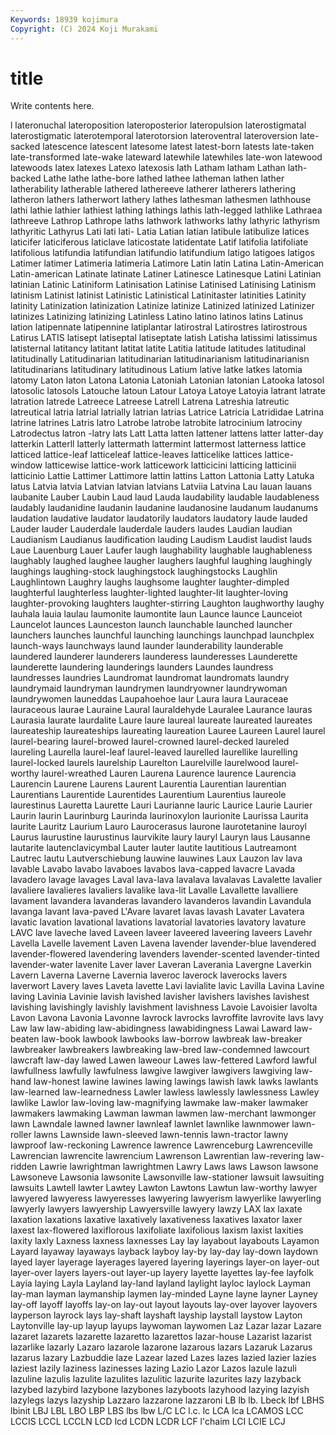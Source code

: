 ```yaml
---
Keywords: 18939 kojimura
Copyright: (C) 2024 Koji Murakami
---
```


# title

Write contents here.



l lateronuchal lateroposition lateroposterior lateropulsion laterostigmatal laterostigmatic laterotemporal laterotorsion lateroventral
lateroversion late-sacked latescence latescent latesome latest latest-born latests late-taken late-transformed
late-wake lateward latewhile latewhiles late-won latewood latewoods latex latexes Latexo
latexosis lath Latham latham Lathan lath-backed Lathe lathe lathe-bore lathed
lathee latheman lathen lather latherability latherable lathered lathereeve latherer latherers
lathering latheron lathers latherwort lathery lathes lathesman lathesmen lathhouse lathi
lathie lathier lathiest lathing lathings lathis lath-legged lathlike Lathraea lathreeve
Lathrop Lathrope laths lathwork lathworks lathy lathyric lathyrism lathyritic Lathyrus
Lati lati lati- Latia Latian latian latibule latibulize latices laticifer
laticiferous laticlave laticostate latidentate Latif latifolia latifoliate latifolious latifundia latifundian
latifundio latifundium latigo latigoes latigos Latimer latimer Latimeria latimeria Latimore
Latin latin Latina Latin-American Latin-american Latinate latinate Latiner Latinesce Latinesque
Latini Latinian latinian Latinic Latiniform Latinisation Latinise Latinised Latinising Latinism
latinism Latinist latinist Latinistic Latinistical Latinitaster latinities Latinity latinity Latinization
latinization Latinize latinize Latinized latinized Latinizer latinizes Latinizing latinizing Latinless
Latino latino latinos latins Latinus lation latipennate latipennine latiplantar latirostral
Latirostres latirostrous Latirus LATIS latisept latiseptal latiseptate latish Latisha latissimi
latissimus latisternal latitancy latitant latitat latite Latitia latitude latitudes latitudinal
latitudinally Latitudinarian latitudinarian latitudinarianism latitudinarianisn latitudinarians latitudinary latitudinous Latium lative
latke latkes latomia latomy Laton laton Latona Latonia Latoniah Latonian
latonian Latooka latosol latosolic latosols Latouche latoun Latour Latoya Latoye
Latoyia latrant latrate latration latrede Latreece Latreese Latrell Latrena Latreshia
latreutic latreutical latria latrial latrially latrian latrias Latrice Latricia Latrididae
Latrina latrine latrines Latris latro Latrobe latrobe latrobite latrocinium latrociny
Latrodectus latron -latry lats Latt Latta latten lattener lattens latter
latter-day latterkin Latterll latterly lattermath lattermint lattermost latterness lattice latticed
lattice-leaf latticeleaf lattice-leaves latticelike lattices lattice-window latticewise lattice-work latticework latticicini
latticing latticinii latticinio Lattie Lattimer Lattimore lattin lattins Latton Lattonia
Latty Latuka latus Latvia latvia Latvian latvian latvians Latviia Latvina
Lau lauan lauans laubanite Lauber Laubin Laud laud Lauda laudability
laudable laudableness laudably laudanidine laudanin laudanine laudanosine laudanum laudanums laudation
laudative laudator laudatorily laudators laudatory laude lauded Lauder lauder Lauderdale
lauderdale lauders laudes Laudian laudian Laudianism Laudianus laudification lauding Laudism
Laudist laudist lauds Laue Lauenburg Lauer Laufer laugh laughability laughable
laughableness laughably laughed laughee laugher laughers laughful laughing laughingly laughings
laughing-stock laughingstock laughingstocks Laughlin Laughlintown Laughry laughs laughsome laughter laughter-dimpled
laughterful laughterless laughter-lighted laughter-lit laughter-loving laughter-provoking laughters laughter-stirring Laughton laughworthy
laughy lauhala lauia laulau laumonite laumontite laun Launce launce Launceiot
Launcelot launces Launceston launch launchable launched launcher launchers launches launchful
launching launchings launchpad launchplex launch-ways launchways laund launder launderability launderable
laundered launderer launderers launderess launderesses Launderette launderette laundering launderings launders
Laundes laundress laundresses laundries Laundromat laundromat laundromats laundry laundrymaid laundryman
laundrymen laundryowner laundrywoman laundrywomen launeddas Laupahoehoe laur Laura laura Lauraceae
lauraceous laurae Lauraine Laural lauraldehyde Lauralee Laurance lauras Laurasia laurate
laurdalite Laure laure laureal laureate laureated laureates laureateship laureateships laureating
laureation Lauree Laureen Laurel laurel laurel-bearing laurel-browed laurel-crowned laurel-decked laureled
laureling Laurella laurel-leaf laurel-leaved laurelled laurellike laurelling laurel-locked laurels laurelship
Laurelton Laurelville laurelwood laurel-worthy laurel-wreathed Lauren Laurena Laurence laurence Laurencia
Laurencin Laurene Laurens Laurent Laurentia Laurentian laurentian Laurentians Laurentide Laurentides
Laurentium Laurentius laureole laurestinus Lauretta Laurette Lauri Laurianne lauric Laurice
Laurie Laurier Laurin laurin Laurinburg Laurinda laurinoxylon laurionite Laurissa Laurita
laurite Lauritz Laurium Lauro Laurocerasus laurone laurotetanine lauroyl Laurus laurustine
laurustinus laurvikite laury lauryl Lauryn laus Lausanne lautarite lautenclavicymbal Lauter
lauter lautite lautitious Lautreamont Lautrec lautu Lautverschiebung lauwine lauwines Laux
Lauzon lav lava lavable Lavabo lavabo lavaboes lavabos lava-capped lavacre
Lavada lavadero lavage lavages Laval lava-lava lavalava lavalavas Lavalette lavalier
lavaliere lavalieres lavaliers lavalike lava-lit Lavalle Lavallette lavalliere lavament lavandera
lavanderas lavandero lavanderos lavandin Lavandula lavanga lavant lava-paved L'Avare lavaret
lavas lavash Lavater Lavatera lavatic lavation lavational lavations lavatorial lavatories
lavatory lavature LAVC lave laveche laved Laveen laveer laveered laveering
laveers Lavehr Lavella Lavelle lavement Laven Lavena lavender lavender-blue lavendered
lavender-flowered lavendering lavenders lavender-scented lavender-tinted lavender-water lavenite Laver laver Laveran
Laverania Lavergne Laverkin Lavern Laverna Laverne Lavernia laveroc laverock laverocks
lavers laverwort Lavery laves Laveta lavette Lavi lavialite lavic Lavilla
Lavina Lavine laving Lavinia Lavinie lavish lavished lavisher lavishers lavishes
lavishest lavishing lavishingly lavishly lavishment lavishness Lavoie Lavoisier lavolta Lavon
Lavona Lavonia Lavonne lavrock lavrocks lavroffite lavrovite lavs lavy Law
law law-abiding law-abidingness lawabidingness Lawai Laward law-beaten law-book lawbook lawbooks
law-borrow lawbreak law-breaker lawbreaker lawbreakers lawbreaking law-bred law-condemned lawcourt lawcraft
law-day lawed Lawen laweour Lawes law-fettered Lawford lawful lawfullness lawfully
lawfulness lawgive lawgiver lawgivers lawgiving law-hand law-honest lawine lawines lawing
lawings lawish lawk lawks lawlants law-learned law-learnedness Lawler lawless lawlessly
lawlessness Lawley lawlike Lawlor law-loving law-magnifying lawmake law-maker lawmaker lawmakers
lawmaking Lawman lawman lawmen law-merchant lawmonger lawn Lawndale lawned lawner
lawnleaf lawnlet lawnlike lawnmower lawn-roller lawns Lawnside lawn-sleeved lawn-tennis lawn-tractor
lawny lawproof law-reckoning Lawrence lawrence Lawrenceburg Lawrenceville Lawrencian lawrencite lawrencium
Lawrenson Lawrentian law-revering law-ridden Lawrie lawrightman lawrightmen Lawry Laws laws
Lawson lawsone Lawsoneve Lawsonia lawsonite Lawsonville law-stationer lawsuit lawsuiting lawsuits
Lawtell lawter Lawtey Lawton Lawtons Lawtun law-worthy lawyer lawyered lawyeress
lawyeresses lawyering lawyerism lawyerlike lawyerling lawyerly lawyers lawyership Lawyersville lawyery
lawzy LAX lax laxate laxation laxations laxative laxatively laxativeness laxatives
laxator laxer laxest lax-flowered laxiflorous laxifoliate laxifolious laxism laxist laxities
laxity laxly Laxness laxness laxnesses Lay lay layabout layabouts Layamon
Layard layaway layaways layback layboy lay-by lay-day lay-down laydown layed
layer layerage layerages layered layering layerings layer-on layer-out layer-over layers
layers-out layer-up layery layette layettes lay-fee layfolk Layia laying Layla
Layland lay-land layland laylight layloc laylock Layman lay-man layman laymanship
laymen lay-minded Layne layne layner Layney lay-off layoff layoffs lay-on
lay-out layout layouts lay-over layover layovers layperson layrock lays lay-shaft
layshaft layship laystall laystow Layton Laytonville lay-up layup layups laywoman
laywomen Laz Lazar lazar Lazare lazaret lazarets lazarette lazaretto lazarettos
lazar-house Lazarist lazarist lazarlike lazarly Lazaro lazarole lazarone lazarous lazars
Lazaruk Lazarus lazarus lazary Lazbuddie laze Lazear lazed Lazes lazes
lazied lazier lazies laziest lazily laziness lazinesses lazing Lazio Lazor
Lazos lazule lazuli lazuline lazulis lazulite lazulites lazulitic lazurite lazurites
lazy lazyback lazybed lazybird lazybone lazybones lazyboots lazyhood lazying lazyish
lazylegs lazys lazyship Lazzaro lazzarone lazzaroni LB lb lb. Lbeck
lbf LBHS lbinit LBJ LBL LBO LBP LBS lbs lbw
L/C LC l.c. lc LCA lca LCAMOS LCC LCCIS LCCL
LCCLN LCD lcd LCDN LCDR LCF l'chaim LCI LCIE LCJ
